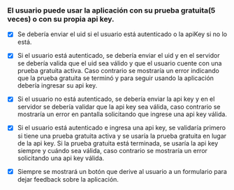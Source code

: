 ### El usuario puede usar la aplicación con su prueba gratuita(5 veces) o con su propia api key.

- [x] Se debería enviar el uid si el usuario está autenticado o la apiKey si no lo está.

- [x] Si el usuario está autenticado, se debería enviar el uid y en el servidor se debería valida que el uid sea válido y que el usuario cuente con una prueba gratuita activa. Caso contrario se mostraría un error indicando que la prueba gratuita se terminó y para seguir usando la aplicación debería ingresar su api key.
- [x] Si el usuario no está autenticado, se debería enviar la api key y en el servidor se debería validar que la api key sea válida, caso contrario se mostraría un error en pantalla solicitando que ingrese una api key válida.
- [x] Si el usuario está autenticado e ingresa una api key, se validaría primero si tiene una prueba gratuita activa y se usaría la prueba gratuita en lugar de la api key. Si la prueba gratuita está terminada, se usaría la api key siempre y cuándo sea válida, caso contrario se mostraría un error solicitando una api key válida.
- [x] Siempre se mostrará un botón que derive al usuario a un formulario para dejar feedback sobre la aplicación.
